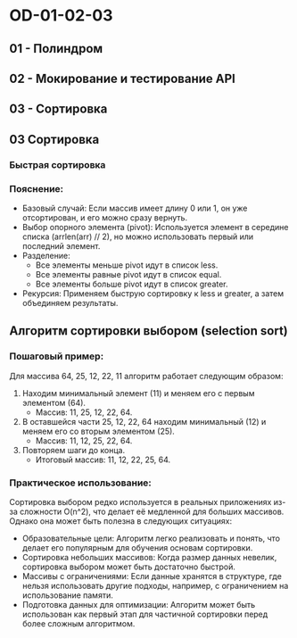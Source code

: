 # OD-01-02-03

## 01 - Полиндром
## 02 - Мокирование и тестирование API
## 03 - Сортировка

## 03 Сортировка

### Быстрая сортировка

### Пояснение:
- Базовый случай: Если массив имеет длину 0 или 1, он уже отсортирован, и его можно сразу вернуть.
- Выбор опорного элемента (pivot): Используется элемент в середине списка (arrlen(arr) // 2), но можно использовать первый или последний элемент.
- Разделение:
  - Все элементы меньше pivot идут в список less.
  - Все элементы равные pivot идут в список equal.
  - Все элементы больше pivot идут в список greater.
- Рекурсия: Применяем быструю сортировку к less и greater, а затем объединяем результаты.

## Алгоритм сортировки выбором (selection sort)

### Пошаговый пример:
Для массива 64, 25, 12, 22, 11 алгоритм работает следующим образом:
1. Находим минимальный элемент (11) и меняем его с первым элементом (64).
   - Массив: 11, 25, 12, 22, 64.
2. В оставшейся части 25, 12, 22, 64 находим минимальный (12) и меняем его со вторым элементом (25).
   - Массив: 11, 12, 25, 22, 64.
3. Повторяем шаги до конца.
   - Итоговый массив: 11, 12, 22, 25, 64.

### Практическое использование:
Сортировка выбором редко используется в реальных приложениях из-за сложности O(n^2), что делает её медленной для больших массивов. Однако она может быть полезна в следующих ситуациях:

- Образовательные цели: Алгоритм легко реализовать и понять, что делает его популярным для обучения основам сортировки.
- Сортировка небольших массивов: Когда размер данных невелик, сортировка выбором может быть достаточно быстрой.
- Массивы с ограничениями: Если данные хранятся в структуре, где нельзя использовать другие подходы, например, с ограничением на использование памяти.
- Подготовка данных для оптимизации: Алгоритм может быть использован как первый этап для частичной сортировки перед более сложным алгоритмом.